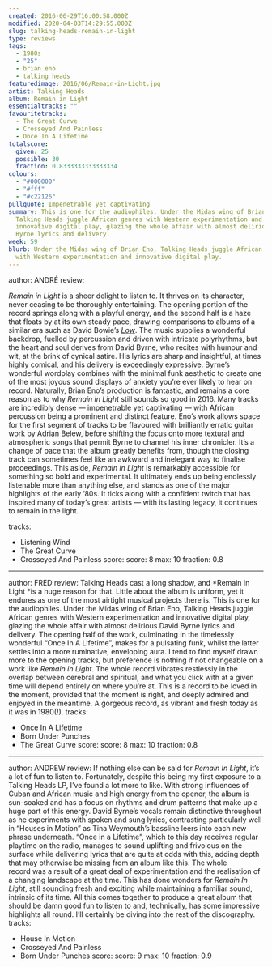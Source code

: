 ```yaml
---
created: 2016-06-29T16:00:58.000Z
modified: 2020-04-03T14:29:55.000Z
slug: talking-heads-remain-in-light
type: reviews
tags:
  - 1980s
  - "25"
  - brian eno
  - talking heads
featuredimage: 2016/06/Remain-in-Light.jpg
artist: Talking Heads
album: Remain in Light
essentialtracks: ""
favouritetracks:
  - The Great Curve
  - Crosseyed And Painless
  - Once In A Lifetime
totalscore:
  given: 25
  possible: 30
  fraction: 0.8333333333333334
colours:
  - "#000000"
  - "#fff"
  - "#c22126"
pullquote: Impenetrable yet captivating
summary: This is one for the audiophiles. Under the Midas wing of Brian Eno,
  Talking Heads juggle African genres with Western experimentation and
  innovative digital play, glazing the whole affair with almost delirious David
  Byrne lyrics and delivery.
week: 59
blurb: Under the Midas wing of Brian Eno, Talking Heads juggle African genres
  with Western experimentation and innovative digital play.
---
```

author: ANDRÉ
review: <div class="_d97"><p><em>Remain in Light</em> is a sheer delight to
  listen to. It thrives on its character, never ceasing to be thoroughly
  entertaining. The opening portion of the record springs along with a playful
  energy, and the second half is a haze that floats by at its own steady pace,
  drawing comparisons to albums of a similar era such as David Bowie’s <em><a
  href="https://audioxide.com/reviews/david-bowie-low/" target="_blank"
  rel="noopener">Low</a></em>. The music supplies a wonderful backdrop, fuelled
  by percussion and driven with intricate polyrhythms, but the heart and soul
  derives from David Byrne, who recites with humour and wit, at the brink of
  cynical satire. His lyrics are sharp and insightful, at times highly comical,
  and his delivery is exceedingly expressive. Byrne’s wonderful wordplay
  combines with the minimal funk aesthetic to create one of the most joyous
  sound displays of anxiety you’re ever likely to hear on record. Naturally,
  Brian Eno’s production is fantastic, and remains a core reason as to why
  <em>Remain in Light</em> still sounds so good in 2016. Many tracks are
  incredibly dense — impenetrable yet captivating — with African percussion
  being a prominent and distinct feature. Eno’s work allows space for the first
  segment of tracks to be flavoured with brilliantly erratic guitar work by
  Adrian Belew, before shifting the focus onto more textural and atmospheric
  songs that permit Byrne to channel his inner chronicler. It’s a change of pace
  that the album greatly benefits from, though the closing track can sometimes
  feel like an awkward and inelegant way to finalise proceedings. This aside,
  <em>Remain in Light</em> is remarkably accessible for something so bold and
  experimental. It ultimately ends up being endlessly listenable more than
  anything else, and stands as one of the major highlights of the early ’80s. It
  ticks along with a confident twitch that has inspired many of today’s great
  artists — with its lasting legacy, it continues to remain in the
  light.</p></div>
tracks:
  - Listening Wind
  - ­The Great Curve
  - ­Crosseyed And Painless
score:
  score: 8
  max: 10
  fraction: 0.8
---
author: FRED
review: Talking Heads cast a long shadow, and *Remain in Light *is a huge reason
  for that. Little about the album is uniform, yet it endures as one of the most
  airtight musical projects there is. This is one for the audiophiles. Under the
  Midas wing of Brian Eno, Talking Heads juggle African genres with Western
  experimentation and innovative digital play, glazing the whole affair with
  almost delirious David Byrne lyrics and delivery. The opening half of the
  work, culminating in the timelessly wonderful “Once In A Lifetime”, makes for
  a pulsating funk, whilst the latter settles into a more ruminative, enveloping
  aura. I tend to find myself drawn more to the opening tracks, but preference
  is nothing if not changeable on a work like *Remain in Light*. The whole
  record vibrates restlessly in the overlap between cerebral and spiritual, and
  what you click with at a given time will depend entirely on where you’re at.
  This is a record to be loved in the moment, provided that the moment is right,
  and deeply admired and enjoyed in the meantime. A gorgeous record, as vibrant
  and fresh today as it was in 1980(!).
tracks:
  - Once In A Lifetime
  - ­Born Under Punches
  - ­The Great Curve
score:
  score: 8
  max: 10
  fraction: 0.8
---
author: ANDREW
review: If nothing else can be said for *Remain In Light*, it’s a lot of fun to
  listen to. Fortunately, despite this being my first exposure to a Talking
  Heads LP, I’ve found a lot more to like. With strong influences of Cuban and
  African music and high energy from the opener, the album is sun-soaked and has
  a focus on rhythms and drum patterns that make up a huge part of this energy.
  David Byrne’s vocals remain distinctive throughout as he experiments with
  spoken and sung lyrics, contrasting particularly well in “Houses in Motion” as
  Tina Weymouth’s bassline leers into each new phrase underneath. “Once in a
  Lifetime”, which to this day receives regular playtime on the radio, manages
  to sound uplifting and frivolous on the surface while delivering lyrics that
  are quite at odds with this, adding depth that may otherwise be missing from
  an album like this. The whole record was a result of a great deal of
  experimentation and the realisation of a changing landscape at the time. This
  has done wonders for *Remain In Light*, still sounding fresh and exciting
  while maintaining a familiar sound, intrinsic of its time. All this comes
  together to produce a great album that should be damn good fun to listen to
  and, technically, has some impressive highlights all round. I’ll certainly be
  diving into the rest of the discography.
tracks:
  - House In Motion
  - ­Crosseyed And Painless
  - ­Born Under Punches
score:
  score: 9
  max: 10
  fraction: 0.9
